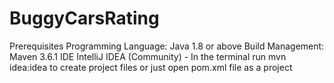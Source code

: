 # BuggyCarsRating
Prerequisites
Programming Language: Java 1.8 or above
Build Management: Maven 3.6.1
IDE
IntelliJ IDEA (Community) - In the terminal run mvn idea:idea to create project files or just open pom.xml file as a project
